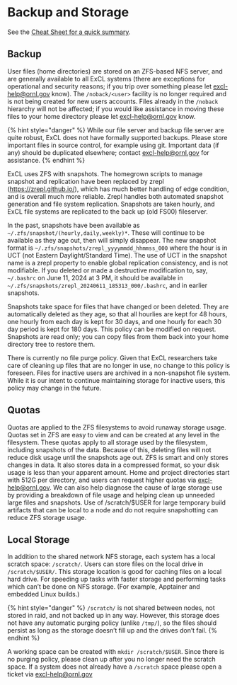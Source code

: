 # Backup and Storage

See the [Cheat Sheet for a quick summary](https://docs.excl.ornl.gov/#excl-cheat-sheet).

## Backup

User files (home directories) are stored on an ZFS-based NFS server, and are generally available to all ExCL systems (there are exceptions for operational and security reasons; if you trip over something please let [excl-help@ornl.gov](mailto:excl-help@ornl.gov) know). The `/noback/<user>` facility is no longer required and is not being created for new users accounts. Files already in the `/noback` hierarchy will not be affected; if you would like assistance in moving these files to your home directory please let [excl-help@ornl.gov](mailto:excl-help@ornl.gov) know.

{% hint style="danger" %}
While our file server and backup file server are quite robust, ExCL does not have formally supported backups. Please store important files in source control, for example using git. Important data (if any) should be duplicated elsewhere; contact excl-help@ornl.gov for assistance.
{% endhint %}

ExCL uses ZFS with snapshots. The homegrown scripts to manage snapshot and replication have been replaced by zrepl (<https://zrepl.github.io/>), which has much better handling of edge condition, and is overall much more reliable. Zrepl handles both automated snapshot generation and file system replication. Snapshots are taken hourly, and ExCL file systems are replicated to the back up (old FS00) fileserver.

In the past, snapshots have been available as `~/.zfs/snapshot/(hourly,daily,weekly)*`. These will continue to be available as they age out, then will simply disappear. The new snapshot format is `~/.zfs/snapshots/zrepl_yyyymmdd_hhmmss_000` where the hour is in UCT (not Eastern Daylight/Standard Time). The use of UCT in the snapshot name is a zrepl property to enable global replication consistency, and is not modifiable. If you deleted or made a destructive modification to, say, `~/.bashrc` on June 11, 2024 at 3 PM, it should be available in `~/.zfs/snapshots/zrepl_20240611_185313_000/.bashrc`, and in earlier snapshots.

Snapshots take space for files that have changed or been deleted. They are automatically deleted as they age, so that all hourlies are kept for 48 hours, one hourly from each day is kept for 30 days, and one hourly for each 30 day period is kept for 180 days. This policy can be modified on request. Snapshots are read only; you can copy files from them back into your home directory tree to restore them.  

There is currently no file purge policy. Given that ExCL researchers take care of cleaning up files that are no longer in use, no change to this policy is foreseen. Files for inactive users are archived in a non-snapshot file system. While it is our intent to continue maintaining storage for inactive users, this policy may change in the future.

## Quotas

Quotas are applied to the ZFS filesystems to avoid runaway storage usage.
Quotas set in ZFS are easy to view and can be created at any level in the filesystem.
These quotas apply to all storage used by the filesystem, including snapshots of the data.
Because of this, deleting files will not reduce disk usage until the snapshots age out.
ZFS is smart and only stores changes in data.
It also stores data in a compressed format, so your disk usage is less than your apparent amount.
Home and project directories start with 512G per directory, and users can request higher quotas via [excl-help@ornl.gov](mailto:excl-help@ornl.gov).
We can also help diagnose the cause of large storage use by providing a breakdown of file usage and helping clean up unneeded large files and snapshots.
Use of /scratch/$USER for large temporary build artifacts that can be local to a node and do not require snapshotting can reduce ZFS storage usage.

## Local Storage

In addition to the shared network NFS storage, each system has a local scratch space: `/scratch/`. Users can store files on the local drive in `/scratch/$USER/`. This storage location is good for caching files on a local hard drive. For speeding up tasks with faster storage and performing tasks which can’t be done on NFS storage. (For example, Apptainer and embedded Linux builds.)

{% hint style="danger" %}
`/scratch/` is not shared between nodes, not stored in raid, and not backed up in any way. However, this storage does not have any automatic purging policy (unlike `/tmp/`), so the files should persist as long as the storage doesn’t fill up and the drives don’t fail.
{% endhint %}

A working space can be created with `mkdir /scratch/$USER`. Since there is no purging policy, please clean up after you no longer need the scratch space.
If a system does not already have a `/scratch` space please open a ticket via [excl-help@ornl.gov](mailto:excl-help@ornl.gov)
